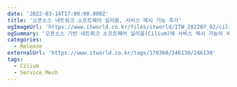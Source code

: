 ```yaml
---
date: '2022-03-14T17:00:00.000Z'
title: '오픈소스 네트워크 소프트웨어 실리움, 서비스 메시 기능 추가'
ogImageUrl: 'https://www.itworld.co.kr/files/itworld/ITW_202207_02/cilium_service_mesh.jpg'
ogSummary: '오픈소스 기반 네트워크 소프트웨어 실리움(Cilium)에 서비스 메시 기능이 새로 추가됐다'
categories:
  - Release
externalUrl: 'https://www.itworld.co.kr/tags/178360/246130/246130'
tags:
  - Cilium
  - Service Mesh
---
```

